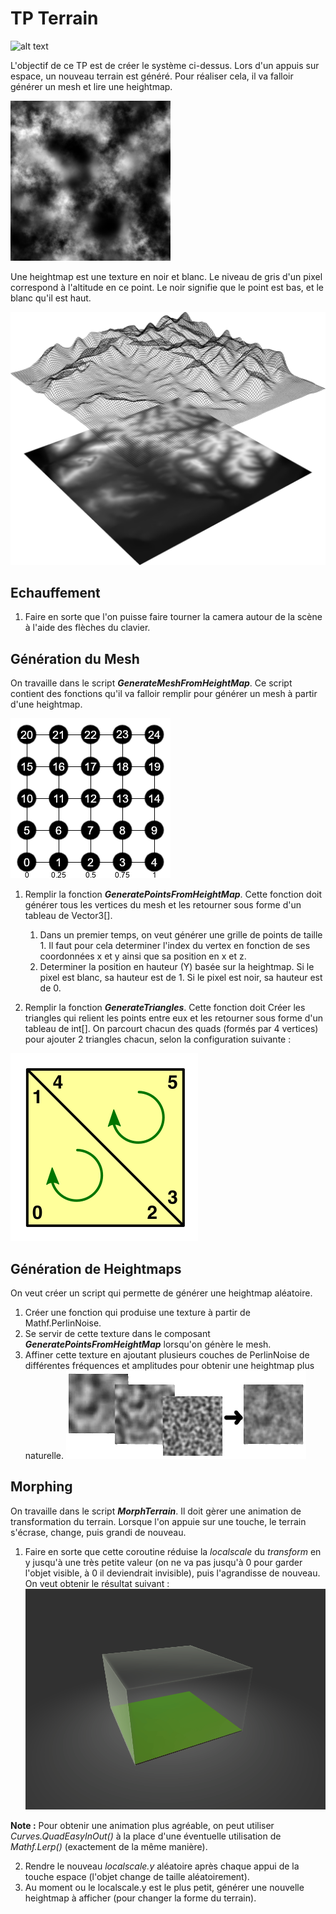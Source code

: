﻿# TP Terrain
![alt text](Images/Terrain_Demo.gif "Resultat")

L'objectif de ce TP est de créer le système ci-dessus.  Lors d'un appuis sur espace, un nouveau terrain est généré. Pour réaliser cela, il va falloir générer un mesh et lire une heightmap.

![alt text](Images/Heightmap.png "Heightmap")

Une heightmap est une texture en noir et blanc. Le niveau de gris d'un pixel correspond à l'altitude en ce point. Le noir signifie que le point est bas, et le blanc qu'il est haut.

![alt text](Images/Heightmap_Demo.png "Heightmap Demo")

## Echauffement

1. Faire en sorte que l'on puisse faire tourner la camera autour de la scène à l'aide des flèches du clavier.

## Génération du Mesh

On travaille dans le script __*GenerateMeshFromHeightMap*__. Ce script contient des fonctions qu'il va falloir remplir pour générer un mesh à partir d'une heightmap.

![alt text](Images/VerticesIndex.png "Vertices")

1. Remplir la fonction __*GeneratePointsFromHeightMap*__. Cette fonction doit générer tous les vertices du mesh et les retourner sous forme d'un tableau de Vector3[].
	1. Dans un premier temps, on veut générer une grille de points de taille 1. Il faut pour cela determiner l'index du vertex en fonction de ses coordonnées x et y ainsi que sa position en x et z.
	1. Determiner la position en hauteur (Y) basée sur la heightmap. Si le pixel est blanc, sa hauteur est de 1. Si le pixel est noir, sa hauteur est de 0.

1. Remplir la fonction __*GenerateTriangles*__. Cette fonction doit Créer les triangles qui relient les points entre eux et les retourner sous forme d'un tableau de int[]. On parcourt chacun des quads (formés par 4 vertices) pour ajouter 2 triangles chacun, selon la configuration suivante :

![alt text](Images/QuadToTriangle.png "Triangles")

## Génération de Heightmaps

On veut créer un script qui permette de générer une heightmap aléatoire.

1. Créer une fonction qui produise une texture à partir de Mathf.PerlinNoise.
2. Se servir de cette texture dans le composant __*GeneratePointsFromHeightMap*__ lorsqu'on génère le mesh.
2. Affiner cette texture en ajoutant plusieurs couches de PerlinNoise de différentes fréquences et amplitudes pour obtenir une heightmap plus naturelle.
![alt text](Images/NoiseLayers.png "Noise Layers")

## Morphing

On travaille dans le script __*MorphTerrain*__. Il doit gèrer une animation de transformation du terrain. Lorsque l'on appuie sur une touche, le terrain s'écrase, change, puis grandi de nouveau.
1. Faire en sorte que cette coroutine réduise la *localscale* du *transform* en y jusqu'à une très petite valeur (on ne va pas jusqu'à 0 pour garder l'objet visible, à 0 il deviendrait invisible), puis l'agrandisse de nouveau. On veut obtenir le résultat suivant :
![alt text](Images/Terrain_Morph.gif "Morph")

**Note :** Pour obtenir une animation plus agréable, on peut utiliser *Curves.QuadEasyInOut()* à la place d'une éventuelle utilisation de *Mathf.Lerp()* (exactement de la même manière).

2. Rendre le nouveau *localscale.y* aléatoire après chaque appui de la touche espace (l'objet change de taille aléatoirement).
3. Au moment ou le localscale.y est le plus petit, générer une nouvelle heightmap à afficher (pour changer la forme du terrain). 
